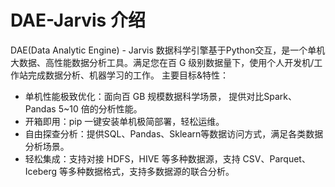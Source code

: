 # DAE-Jarvis 介绍
DAE(Data Analytic Engine) - Jarvis 数据科学引擎基于Python交互，是一个单机大数据、高性能数据分析工具。满足您在百 G 级别数据量下，使用个人开发机/工作站完成数据分析、机器学习的工作。
主要目标&特性：
* 单机性能极致优化：面向百 GB 规模数据科学场景， 提供对比Spark、Pandas 5~10 倍的分析性能。
* 开箱即用：pip 一键安装单机极简部署，轻松运维。
* 自由探查分析：提供SQL、Pandas、Sklearn等数据访问方式，满足各类数据分析场景。
* 轻松集成：支持对接 HDFS，HIVE 等多种数据源，支持 CSV、Parquet、Iceberg 等多种数据格式，支持多数据源的联合分析。

